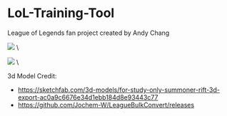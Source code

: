 # LoL-Training-Tool
League of Legends fan project created by Andy Chang


![](https://media.giphy.com/media/qZdbg1yiBiPd8aM4zZ/giphy.gif) \

![](https://media.giphy.com/media/DmWhN9rTboOFTb6jXc/giphy.gif) \


3d Model Credit:
- https://sketchfab.com/3d-models/for-study-only-summoner-rift-3d-export-ac0a9c6676e34d1ebb184d8e93443c77
- https://github.com/Jochem-W/LeagueBulkConvert/releases
